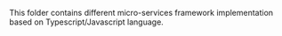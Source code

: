 This folder contains different micro-services framework implementation based on Typescript/Javascript language.
